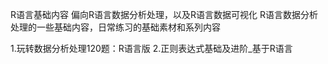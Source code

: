 R语言基础内容
偏向R语言数据分析处理，以及R语言数据可视化
R语言数据分析处理的一些基础内容，日常练习的基础素材和系列内容

1.玩转数据分析处理120题：R语言版
2.正则表达式基础及进阶_基于R语言
